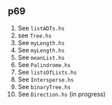 ## p69

1. See `listADTs.hs`
1. see `Tree.hs`
1. See `myLength.hs`
1. See `myLength.hs`
1. See `meanList.hs`
1. See `Palindrome.hs`
1. See `listsOfLists.hs`
1. See `Intersperse.hs`
1. See `binaryTree.hs`
1. See `Direction.hs` (in progress)
